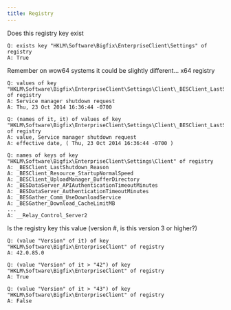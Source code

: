 ```yaml
---
title: Registry
---
```


Does this registry key exist

````
Q: exists key "HKLM\Software\Bigfix\EnterpriseClient\Settings" of registry
A: True
````

Remember on wow64 systems it could be slightly different... x64 registry

````
Q: values of key "HKLM\Software\Bigfix\EnterpriseClient\Settings\Client\_BESClient_LastShutdown_Reason" of registry
A: Service manager shutdown request
A: Thu, 23 Oct 2014 16:36:44 -0700
````

````
Q: (names of it, it) of values of key "HKLM\Software\Bigfix\EnterpriseClient\Settings\Client\_BESClient_LastShutdown_Reason" of registry
A: value, Service manager shutdown request
A: effective date, ( Thu, 23 Oct 2014 16:36:44 -0700 )
````

````
Q: names of keys of key "HKLM\Software\Bigfix\EnterpriseClient\Settings\Client" of registry
A: _BESClient_LastShutdown_Reason
A: _BESClient_Resource_StartupNormalSpeed
A: _BESClient_UploadManager_BufferDirectory
A: _BESDataServer_APIAuthenticationTimeoutMinutes
A: _BESDataServer_AuthenticationTimeoutMinutes
A: _BESGather_Comm_UseDownloadService
A: _BESGather_Download_CacheLimitMB
...
A: __Relay_Control_Server2
````

Is the registry key this value (version #, is this version 3 or higher?)

````
Q: (value "Version" of it) of key "HKLM\Software\Bigfix\EnterpriseClient" of registry
A: 42.0.85.0
````

````
Q: (value "Version" of it > "42") of key "HKLM\Software\Bigfix\EnterpriseClient" of registry
A: True
````

````
Q: (value "Version" of it > "43") of key "HKLM\Software\Bigfix\EnterpriseClient" of registry
A: False
````
